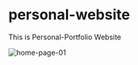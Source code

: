 # personal-website
This is Personal-Portfolio Website

![home-page-01](https://github.com/anjali80/personal-website/assets/123894313/0e5f1ac7-eaa8-4d8d-975f-8a09a3c3e9ce)
